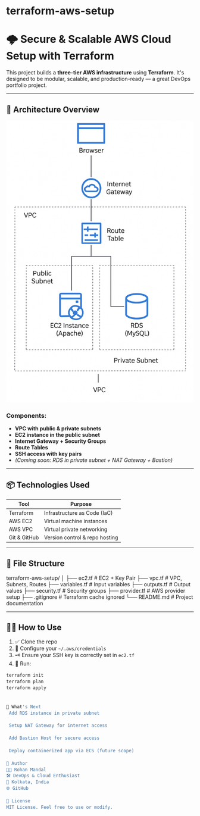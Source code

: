 # terraform-aws-setup
# 🌩️ Secure & Scalable AWS Cloud Setup with Terraform

This project builds a **three-tier AWS infrastructure** using **Terraform**. It's designed to be modular, scalable, and production-ready — a great DevOps portfolio project.

---

## 🚀 Architecture Overview

![Architecture Diagram](./A_diagram_in_the_image_depicts_a_three-tier_cloud_.png)

### Components:
- **VPC with public & private subnets**
- **EC2 instance in the public subnet**
- **Internet Gateway + Security Groups**
- **Route Tables**
- **SSH access with key pairs**
- *(Coming soon: RDS in private subnet + NAT Gateway + Bastion)*

---

## 📦 Technologies Used

| Tool        | Purpose                         |
|-------------|----------------------------------|
| Terraform   | Infrastructure as Code (IaC)     |
| AWS EC2     | Virtual machine instances        |
| AWS VPC     | Virtual private networking       |
| Git & GitHub| Version control & repo hosting   |

---

## 📁 File Structure

terraform-aws-setup/
│
├── ec2.tf # EC2 + Key Pair
├── vpc.tf # VPC, Subnets, Routes
├── variables.tf # Input variables
├── outputs.tf # Output values
├── security.tf # Security groups
├── provider.tf # AWS provider setup
├── .gitignore # Terraform cache ignored
└── README.md # Project documentation


---

## 🧑‍💻 How to Use

1. ✅ Clone the repo  
2. 🔐 Configure your `~/.aws/credentials`  
3. 🗝️ Ensure your SSH key is correctly set in `ec2.tf`  
4. 🌱 Run:
```bash
terraform init
terraform plan
terraform apply


🎯 What's Next
 Add RDS instance in private subnet

 Setup NAT Gateway for internet access

 Add Bastion Host for secure access

 Deploy containerized app via ECS (future scope)

🧠 Author
👨‍💻 Rohan Mandal
🛠️ DevOps & Cloud Enthusiast
📍 Kolkata, India
🌐 GitHub

📜 License
MIT License. Feel free to use or modify.
